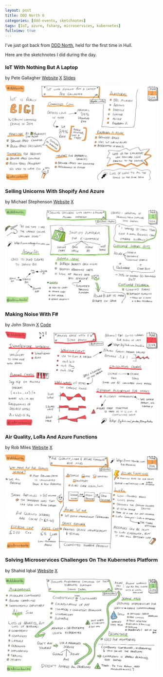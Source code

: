 ```yaml
---
layout: post
title: DDD North 8
categories: [ddd-events, sketchnotes]
tags: [IoT, azure, fsharp, microservices, kubernetes]
fullview: true
---
```


I've just got back from [DDD North](https://dddnorth.co.uk), held for the first time in Hull.

Here are the sketchnotes I did during the day.


### IoT With Nothing But A Laptop
by Pete Gallagher
<i class="fa fa-globe fa-lg"></i> [Website](https://www.petecodes.co.uk)
<i class="fa fa-x-twitter fa-lg"></i> [X](https://x.com/pete_codes)
<i class="fa fa-slideshare fa-lg"></i> [Slides](https://www.slideshare.net/PGallagher69/getting-started-with-iot-with-only-your-laptop-march-2019-ddd-north)

[![IoT With Nothing But A Laptop by Pete Gallagher][1]][1]


### Selling Unicorns With Shopify And Azure
by Michael Stephenson
<i class="fa fa-globe fa-lg"></i> [Website](http://theazurecoach.com)
<i class="fa fa-x-twitter fa-lg"></i> [X](https://x.com/michael_stephen)

[![Selling Unicorns With Shopify And Azure by Michael Stephenson][2]][2]


### Making Noise With F#
by John Stovin
<i class="fa fa-x-twitter fa-lg"></i> [X](https://x.com/johnstovin)
<i class="fa fa-file-code-o fa-lg"></i> [Code](https://github.com/JohnStov/FSharpAudio)

[![Making Noise With F# by John Stovin][3]][3]


### Air Quality, LoRa And Azure Functions
by Rob Miles
<i class="fa fa-globe fa-lg"></i> [Website](https://www.robmiles.com)
<i class="fa fa-x-twitter fa-lg"></i> [X](https://x.com/robmiles)

[![Air Quality, LoRa And Azure Functions by Rob Miles][4]][4]


### Solving Microservices Challenges On The Kubernetes Platform
by Shahid Iqbal
<i class="fa fa-globe fa-lg"></i> [Website](https://blog.headforcloud.com)
<i class="fa fa-x-twitter fa-lg"></i> [X](https://x.com/shahiddev)

[![Solving Microservices Challenges On The Kubernetes Platform by Shahid Iqbal][5]][5]


  [1]: /assets/media/images/2019/03/io-with-nothing-but-a-laptop-pete-gallagher.jpg#img-sketchnote
  [2]: /assets/media/images/2019/03/selling-unicorns-with-shopify-and-azure-michael-stephenson.jpg#img-sketchnote
  [3]: /assets/media/images/2019/03/making-noise-with-fsharp-john-stovin.jpg#img-sketchnote
  [4]: /assets/media/images/2019/03/air-quality-lora-and-azure-functions-rob-miles.jpg#img-sketchnote
  [5]: /assets/media/images/2019/03/solving-microservices-challenges-on-the-kubernetes-platform-shahid-iqbal.jpg#img-sketchnote
